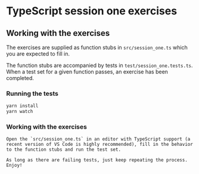 # TypeScript session one exercises

## Working with the exercises

The exercises are supplied as function stubs in `src/session_one.ts` which you are expected to fill in.

The function stubs are accompanied by tests in `test/session_one.tests.ts`. When a test set for a given function passes, an exercise has been completed.

### Running the tests
```bash
yarn install
yarn watch
```

### Working with the exercises
```
Open the `src/session_one.ts` in an editor with TypeScript support (a recent version of VS Code is highly recommended), fill in the behavior to the function stubs and run the test set.

As long as there are failing tests, just keep repeating the process. Enjoy!
